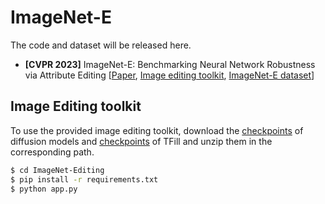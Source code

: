 # ImageNet-E

The code and dataset will be released here.

- **[CVPR 2023]** ImageNet-E: Benchmarking Neural Network Robustness via Attribute Editing [[Paper](https://openreview.net/forum?id=C1A2HD6EEGO), [Image editing toolkit](ImageNet-Editing), [ImageNet-E dataset](https://drive.google.com/file/d/19M1FQB8c_Mir6ermRsukTQReI-IFXeT0/view?usp=sharing)]



## Image Editing toolkit
To use the provided image editing toolkit, download the [checkpoints](https://drive.google.com/file/d/1qwDKS5HK8PRo5-baU-UCqsBXmRS2Ejes/view?usp=share_link) of diffusion models and [checkpoints](https://drive.google.com/file/d/16GuXCG4W9z614NLmOrlRnCawmJBkphOZ/view?usp=share_link) of TFill and unzip them in the corresponding path.
```bash
$ cd ImageNet-Editing
$ pip install -r requirements.txt
$ python app.py
```